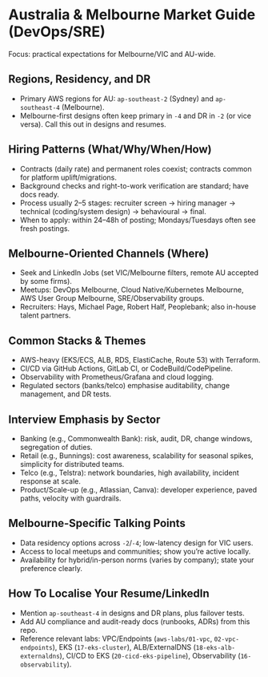# Australia & Melbourne Market Guide (DevOps/SRE)

Focus: practical expectations for Melbourne/VIC and AU-wide.

## Regions, Residency, and DR

- Primary AWS regions for AU: `ap-southeast-2` (Sydney) and `ap-southeast-4` (Melbourne).
- Melbourne-first designs often keep primary in `-4` and DR in `-2` (or vice versa). Call this out in designs and resumes.

## Hiring Patterns (What/Why/When/How)

- Contracts (daily rate) and permanent roles coexist; contracts common for platform uplift/migrations.
- Background checks and right-to-work verification are standard; have docs ready.
- Process usually 2–5 stages: recruiter screen → hiring manager → technical (coding/system design) → behavioural → final.
- When to apply: within 24–48h of posting; Mondays/Tuesdays often see fresh postings.

## Melbourne-Oriented Channels (Where)

- Seek and LinkedIn Jobs (set VIC/Melbourne filters, remote AU accepted by some firms).
- Meetups: DevOps Melbourne, Cloud Native/Kubernetes Melbourne, AWS User Group Melbourne, SRE/Observability groups.
- Recruiters: Hays, Michael Page, Robert Half, Peoplebank; also in-house talent partners.

## Common Stacks & Themes

- AWS-heavy (EKS/ECS, ALB, RDS, ElastiCache, Route 53) with Terraform.
- CI/CD via GitHub Actions, GitLab CI, or CodeBuild/CodePipeline.
- Observability with Prometheus/Grafana and cloud logging.
- Regulated sectors (banks/telco) emphasise auditability, change management, and DR tests.

## Interview Emphasis by Sector

- Banking (e.g., Commonwealth Bank): risk, audit, DR, change windows, segregation of duties.
- Retail (e.g., Bunnings): cost awareness, scalability for seasonal spikes, simplicity for distributed teams.
- Telco (e.g., Telstra): network boundaries, high availability, incident response at scale.
- Product/Scale-up (e.g., Atlassian, Canva): developer experience, paved paths, velocity with guardrails.

## Melbourne-Specific Talking Points

- Data residency options across `-2`/`-4`; low-latency design for VIC users.
- Access to local meetups and communities; show you’re active locally.
- Availability for hybrid/in-person norms (varies by company); state your preference clearly.

## How To Localise Your Resume/LinkedIn

- Mention `ap-southeast-4` in designs and DR plans, plus failover tests.
- Add AU compliance and audit-ready docs (runbooks, ADRs) from this repo.
- Reference relevant labs: VPC/Endpoints (`aws-labs/01-vpc`, `02-vpc-endpoints`), EKS (`17-eks-cluster`), ALB/ExternalDNS (`18-eks-alb-externaldns`), CI/CD to EKS (`20-cicd-eks-pipeline`), Observability (`16-observability`).
